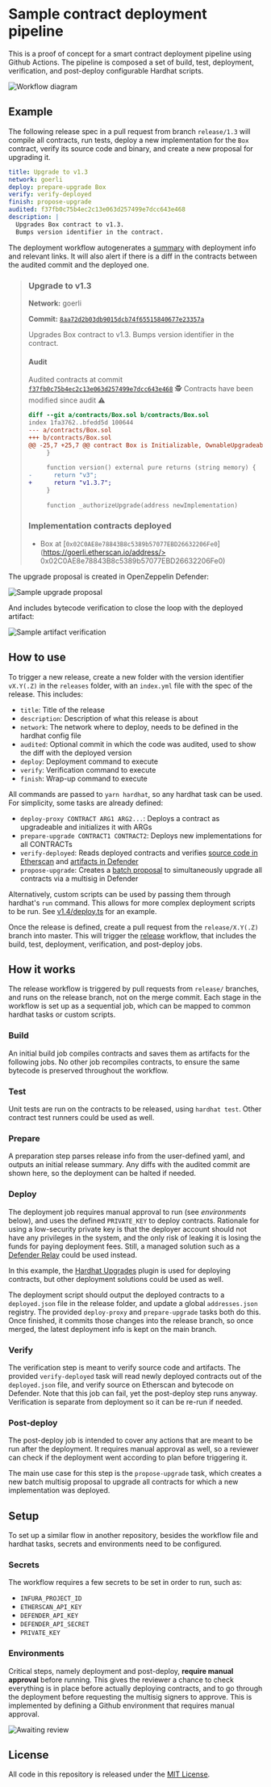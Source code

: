 # Sample contract deployment pipeline

This is a proof of concept for a smart contract deployment pipeline using Github Actions. The pipeline is composed a set of build, test, deployment, verification, and post-deploy configurable Hardhat scripts.

![Workflow diagram](imgs/workflow-diagram.png)

## Example

The following release spec in a pull request from branch `release/1.3` will compile all contracts, run tests, deploy a new implementation for the `Box` contract, verify its source code and binary, and create a new proposal for upgrading it.

```yaml
title: Upgrade to v1.3
network: goerli
deploy: prepare-upgrade Box
verify: verify-deployed
finish: propose-upgrade
audited: f37fb0c75b4ec2c13e063d257499e7dcc643e468
description: |
  Upgrades Box contract to v1.3.
  Bumps version identifier in the contract.
```

The deployment workflow autogenerates a [summary](https://github.com/spalladino/sample-contract-deploy-pipeline/actions/runs/3559747788) with deployment info and relevant links. It will also alert if there is a diff in the contracts between the audited commit and the deployed one.

> ### Upgrade to v1.3
> 
> **Network:** goerli
>
> **Commit:** [`8aa72d2b03db9015dcb74f65515840677e23357a`](https://github.com/spalladino/test-hardhat-project/tree/8aa72d2b03db9015dcb74f65515840677e23357a)
> 
> Upgrades Box contract to v1.3.
> Bumps version identifier in the contract.
> 
> #### Audit
> 
> Audited contracts at commit [`f37fb0c75b4ec2c13e063d257499e7dcc643e468`](https://github.com/spalladino/test-hardhat-project/tree/f37fb0c75b4ec2c13e063d257499e7dcc643e468) :detective:
> Contracts have been modified since audit :warning:
> 
> ```diff
> diff --git a/contracts/Box.sol b/contracts/Box.sol
> index 1fa3762..bfedd5d 100644
> --- a/contracts/Box.sol
> +++ b/contracts/Box.sol
> @@ -25,7 +25,7 @@ contract Box is Initializable, OwnableUpgradeable, UUPSUpgradeable {
>      }
>  
>      function version() external pure returns (string memory) {
> -      return "v3";
> +      return "v1.3.7";
>      }
>  
>      function _authorizeUpgrade(address newImplementation)
> ```
> 
> ### Implementation contracts deployed
> 
> - Box at [`0x02C0AE8e78843B8c5389b57077EBD26632206Fe0`](https://goerli.etherscan.io/address/> 0x02C0AE8e78843B8c5389b57077EBD26632206Fe0)

The upgrade proposal is created in OpenZeppelin Defender:

![Sample upgrade proposal](imgs/sample-proposal.png)

And includes bytecode verification to close the loop with the deployed artifact:

![Sample artifact verification](imgs/sample-artifact-verified.png)

## How to use

To trigger a new release, create a new folder with the version identifier `vX.Y(.Z)` in the `releases` folder, with an `index.yml` file with the spec of the release. This includes:

- `title`: Title of the release
- `description`: Description of what this release is about
- `network`: The network where to deploy, needs to be defined in the hardhat config file
- `audited`: Optional commit in which the code was audited, used to show the diff with the deployed version
- `deploy`: Deployment command to execute
- `verify`: Verification command to execute
- `finish`: Wrap-up command to execute

All commands are passed to `yarn hardhat`, so any hardhat task can be used. For simplicity, some tasks are already defined:

- `deploy-proxy CONTRACT ARG1 ARG2...`: Deploys a contract as upgradeable and initializes it with ARGs
- `prepare-upgrade CONTRACT1 CONTRACT2`: Deploys new implementations for all CONTRACTs
- `verify-deployed`: Reads deployed contracts and verifies [source code in Etherscan](https://etherscan.io/verifyContract) and [artifacts in Defender](https://docs.openzeppelin.com/defender/admin#bytecode-verification)
- `propose-upgrade`: Creates a [batch proposal](https://docs.openzeppelin.com/defender/admin#batches) to simultaneously upgrade all contracts via a multisig in Defender

Alternatively, custom scripts can be used by passing them through hardhat's `run` command. This allows for more complex deployment scripts to be run. See [v1.4/deploy.ts](releases/v1.4/deploy.ts) for an example.

Once the release is defined, create a pull request from the `release/X.Y(.Z)` branch into master. This will trigger the [release](.github/workflows/release.yml) workflow, that includes the build, test, deployment, verification, and post-deploy jobs.

## How it works

The release workflow is triggered by pull requests from `release/` branches, and runs on the release branch, not on the merge commit. Each stage in the workflow is set up as a sequential job, which can be mapped to common hardhat tasks or custom scripts.

### Build

An initial build job compiles contracts and saves them as artifacts for the following jobs. No other job recompiles contracts, to ensure the same bytecode is preserved throughout the workflow.

### Test

Unit tests are run on the contracts to be released, using `hardhat test`. Other contract test runners could be used as well.

### Prepare

A preparation step parses release info from the user-defined yaml, and outputs an initial release summary. Any diffs with the audited commit are shown here, so the deployment can be halted if needed.

### Deploy

The deployment job requires manual approval to run (see _environments_ below), and uses the defined `PRIVATE_KEY` to deploy contracts. Rationale for using a low-security private key is that the deployer account should not have any privileges in the system, and the only risk of leaking it is losing the funds for paying deployment fees. Still, a managed solution such as a [Defender Relay](https://docs.openzeppelin.com/defender/relay) could be used instead.

In this example, the [Hardhat Upgrades](https://docs.openzeppelin.com/upgrades-plugins/1.x/) plugin is used for deploying contracts, but other deployment solutions could be used as well. 

The deployment script should output the deployed contracts to a `deployed.json` file in the release folder, and update a global `addresses.json` registry. The provided `deploy-proxy` and `prepare-upgrade` tasks both do this. Once finished, it commits those changes into the release branch, so once merged, the latest deployment info is kept on the main branch.

### Verify

The verification step is meant to verify source code and artifacts. The provided `verify-deployed` task will read newly deployed contracts out of the `deployed.json` file, and verify source on Etherscan and bytecode on Defender. Note that this job can fail, yet the post-deploy step runs anyway. Verification is separate from deployment so it can be re-run if needed.

### Post-deploy

The post-deploy job is intended to cover any actions that are meant to be run after the deployment. It requires manual approval as well, so a reviewer can check if the deployment went according to plan before triggering it.

The main use case for this step is the `propose-upgrade` task, which creates a new batch multisig proposal to upgrade all contracts for which a new implementation was deployed.

## Setup

To set up a similar flow in another repository, besides the workflow file and hardhat tasks, secrets and environments need to be configured.

### Secrets

The workflow requires a few secrets to be set in order to run, such as:

- `INFURA_PROJECT_ID`
- `ETHERSCAN_API_KEY`
- `DEFENDER_API_KEY`
- `DEFENDER_API_SECRET`
- `PRIVATE_KEY`

### Environments

Critical steps, namely deployment and post-deploy, **require manual approval** before running. This gives the reviewer a chance to check everything is in place before actually deploying contracts, and to go through the deployment before requesting the multisig signers to approve. This is implemented by defining a Github environment that requires manual approval.

![Awaiting review](imgs/awaiting-review.png)

## License

All code in this repository is released under the [MIT License](LICENSE).

